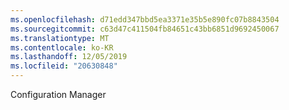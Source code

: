 ```yaml
---
ms.openlocfilehash: d71edd347bbd5ea3371e35b5e890fc07b8843504
ms.sourcegitcommit: c63d47c411504fb84651c43bb6851d9692450067
ms.translationtype: MT
ms.contentlocale: ko-KR
ms.lasthandoff: 12/05/2019
ms.locfileid: "20630848"
---
```

<Token xmlns:xlink="http://www.w3.org/1999/xlink">Configuration Manager</Token>
